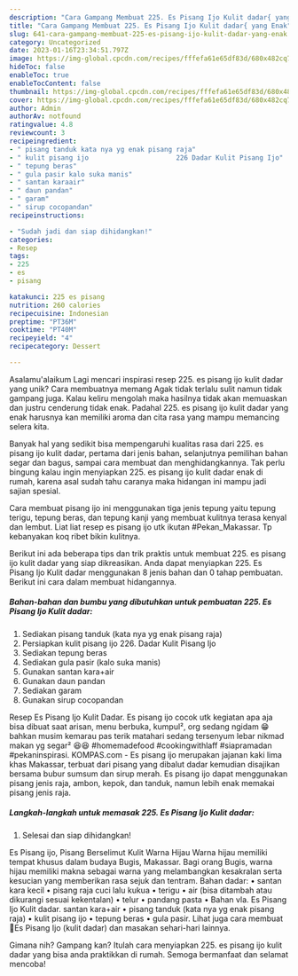 ```yaml
---
description: "Cara Gampang Membuat 225. Es Pisang Ijo Kulit dadar{ yang Enak"
title: "Cara Gampang Membuat 225. Es Pisang Ijo Kulit dadar{ yang Enak"
slug: 641-cara-gampang-membuat-225-es-pisang-ijo-kulit-dadar-yang-enak
category: Uncategorized
date: 2023-01-16T23:34:51.797Z
image: https://img-global.cpcdn.com/recipes/fffefa61e65df83d/680x482cq70/225-es-pisang-ijo-kulit-dadar-foto-resep-utama.jpg
hideToc: false
enableToc: true
enableTocContent: false
thumbnail: https://img-global.cpcdn.com/recipes/fffefa61e65df83d/680x482cq70/225-es-pisang-ijo-kulit-dadar-foto-resep-utama.jpg
cover: https://img-global.cpcdn.com/recipes/fffefa61e65df83d/680x482cq70/225-es-pisang-ijo-kulit-dadar-foto-resep-utama.jpg
author: Admin
authorAv: notfound
ratingvalue: 4.8
reviewcount: 3
recipeingredient:
- " pisang tanduk kata nya yg enak pisang raja"
- " kulit pisang ijo                      226 Dadar Kulit Pisang Ijo"
- " tepung beras"
- " gula pasir kalo suka manis"
- " santan karaair"
- " daun pandan"
- " garam"
- " sirup cocopandan"
recipeinstructions:

- "Sudah jadi dan siap dihidangkan!"
categories:
- Resep
tags:
- 225
- es
- pisang

katakunci: 225 es pisang 
nutrition: 260 calories
recipecuisine: Indonesian
preptime: "PT36M"
cooktime: "PT40M"
recipeyield: "4"
recipecategory: Dessert

---
```



Asalamu'alaikum Lagi mencari inspirasi resep 225. es pisang ijo kulit dadar yang unik? Cara membuatnya memang Agak tidak terlalu sulit namun tidak gampang juga. Kalau keliru mengolah maka hasilnya tidak akan memuaskan dan justru cenderung tidak enak. Padahal 225. es pisang ijo kulit dadar yang enak harusnya kan memiliki aroma dan cita rasa yang mampu memancing selera kita.


Banyak hal yang sedikit bisa mempengaruhi kualitas rasa dari 225. es pisang ijo kulit dadar, pertama dari jenis bahan, selanjutnya pemilihan bahan segar dan bagus, sampai cara membuat dan menghidangkannya. Tak perlu bingung kalau ingin menyiapkan 225. es pisang ijo kulit dadar enak di rumah, karena asal sudah tahu caranya maka hidangan ini mampu jadi sajian spesial.

Cara membuat pisang ijo ini menggunakan tiga jenis tepung yaitu tepung terigu, tepung beras, dan tepung kanji yang membuat kulitnya terasa kenyal dan lembut. Liat liat resep es pisang ijo utk ikutan #Pekan_Makassar. Tp kebanyakan koq ribet bikin kulitnya.


Berikut ini ada beberapa tips dan trik praktis untuk membuat 225. es pisang ijo kulit dadar yang siap dikreasikan. Anda dapat menyiapkan 225. Es Pisang Ijo Kulit dadar menggunakan 8 jenis bahan dan 0 tahap pembuatan. Berikut ini cara dalam membuat hidangannya.

<!--inarticleads1-->

##### Bahan-bahan dan bumbu yang dibutuhkan untuk pembuatan 225. Es Pisang Ijo Kulit dadar:

1. Sediakan  pisang tanduk (kata nya yg enak pisang raja)
1. Persiapkan  kulit pisang ijo                      226. Dadar Kulit Pisang Ijo
1. Sediakan  tepung beras
1. Sediakan  gula pasir (kalo suka manis)
1. Gunakan  santan kara+air
1. Gunakan  daun pandan
1. Sediakan  garam
1. Gunakan  sirup cocopandan


Resep Es Pisang Ijo Kulit Dadar. Es pisang ijo cocok utk kegiatan apa aja bisa dibuat saat arisan, menu berbuka, kumpul², org sedang ngidam 😁 bahkan musim kemarau pas terik matahari sedang tersenyum lebar nikmad makan yg segar² 😆😆 #homemadefood #cookingwithlaff #siapramadan #pekaninspirasi. KOMPAS.com - Es pisang ijo merupakan jajanan kaki lima khas Makassar, terbuat dari pisang yang dibalut dadar kemudian disajikan bersama bubur sumsum dan sirup merah. Es pisang ijo dapat menggunakan pisang jenis raja, ambon, kepok, dan tanduk, namun lebih enak memakai pisang jenis raja. 

<!--inarticleads2-->

##### Langkah-langkah untuk memasak 225. Es Pisang Ijo Kulit dadar:


1. Selesai dan siap dihidangkan!

Es Pisang ijo, Pisang Berselimut Kulit Warna Hijau Warna hijau memiliki tempat khusus dalam budaya Bugis, Makassar. Bagi orang Bugis, warna hijau memiliki makna sebagai warna yang melambangkan kesakralan serta kesucian yang memberikan rasa sejuk dan tentram. Bahan dadar: • santan kara kecil • pisang raja cuci lalu kukua • terigu • air (bisa ditambah atau dikurangi sesuai kekentalan) • telur • pandang pasta • Bahan vla. Es Pisang Ijo Kulit dadar. santan kara+air • pisang tanduk (kata nya yg enak pisang raja) • kulit pisang ijo • tepung beras • gula pasir. Lihat juga cara membuat 🍧Es Pisang Ijo (kulit dadar) dan masakan sehari-hari lainnya. 

Gimana nih? Gampang kan? Itulah cara menyiapkan 225. es pisang ijo kulit dadar yang bisa anda praktikkan di rumah. Semoga bermanfaat dan selamat mencoba!
